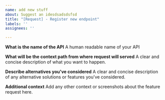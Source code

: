 ```yaml
---
name: add new stuff
about: Suggest an idesdsadsdsfsd
title: "[Request] - Register new endpoint"
labels: ''
assignees: ''

---
```


**What is the name of the API**
A human readable name of your API

**What will be the context path from where request will served**
A clear and concise description of what you want to happen.

**Describe alternatives you've considered**
A clear and concise description of any alternative solutions or features you've considered.

**Additional context**
Add any other context or screenshots about the feature request here.
